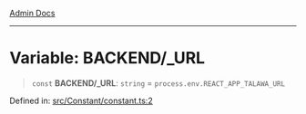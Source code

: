 [Admin Docs](/)

***

# Variable: BACKEND/_URL

> `const` **BACKEND/_URL**: `string` = `process.env.REACT_APP_TALAWA_URL`

Defined in: [src/Constant/constant.ts:2](https://github.com/PalisadoesFoundation/talawa-admin/blob/main/src/Constant/constant.ts#L2)
